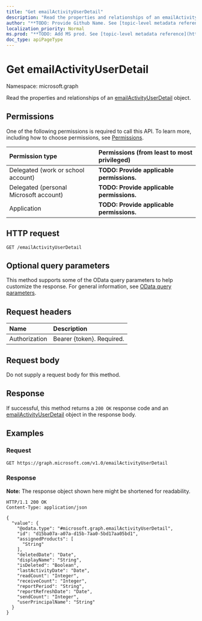 ```yaml
---
title: "Get emailActivityUserDetail"
description: "Read the properties and relationships of an emailActivityUserDetail object."
author: "**TODO: Provide Github Name. See [topic-level metadata reference](https://msgo.azurewebsites.net/add/document/guidelines/metadata.html#topic-level-metadata)**"
localization_priority: Normal
ms.prod: "**TODO: Add MS prod. See [topic-level metadata reference](https://msgo.azurewebsites.net/add/document/guidelines/metadata.html#topic-level-metadata)**"
doc_type: apiPageType
---
```


# Get emailActivityUserDetail
Namespace: microsoft.graph



Read the properties and relationships of an [emailActivityUserDetail](../resources/emailactivityuserdetail.md) object.

## Permissions
One of the following permissions is required to call this API. To learn more, including how to choose permissions, see [Permissions](/graph/permissions-reference).

|Permission type|Permissions (from least to most privileged)|
|:---|:---|
|Delegated (work or school account)|**TODO: Provide applicable permissions.**|
|Delegated (personal Microsoft account)|**TODO: Provide applicable permissions.**|
|Application|**TODO: Provide applicable permissions.**|

## HTTP request

<!-- {
  "blockType": "ignored"
}
-->
``` http
GET /emailActivityUserDetail
```

## Optional query parameters
This method supports some of the OData query parameters to help customize the response. For general information, see [OData query parameters](/graph/query-parameters).

## Request headers
|Name|Description|
|:---|:---|
|Authorization|Bearer {token}. Required.|

## Request body
Do not supply a request body for this method.

## Response

If successful, this method returns a `200 OK` response code and an [emailActivityUserDetail](../resources/emailactivityuserdetail.md) object in the response body.

## Examples

### Request
<!-- {
  "blockType": "request",
  "name": "get_emailactivityuserdetail"
}
-->
``` http
GET https://graph.microsoft.com/v1.0/emailActivityUserDetail
```


### Response
**Note:** The response object shown here might be shortened for readability.
<!-- {
  "blockType": "response",
  "truncated": true,
  "@odata.type": "microsoft.graph.emailActivityUserDetail"
}
-->
``` http
HTTP/1.1 200 OK
Content-Type: application/json

{
  "value": {
    "@odata.type": "#microsoft.graph.emailActivityUserDetail",
    "id": "d15ba07a-a07a-d15b-7aa0-5bd17aa05bd1",
    "assignedProducts": [
      "String"
    ],
    "deletedDate": "Date",
    "displayName": "String",
    "isDeleted": "Boolean",
    "lastActivityDate": "Date",
    "readCount": "Integer",
    "receiveCount": "Integer",
    "reportPeriod": "String",
    "reportRefreshDate": "Date",
    "sendCount": "Integer",
    "userPrincipalName": "String"
  }
}
```

